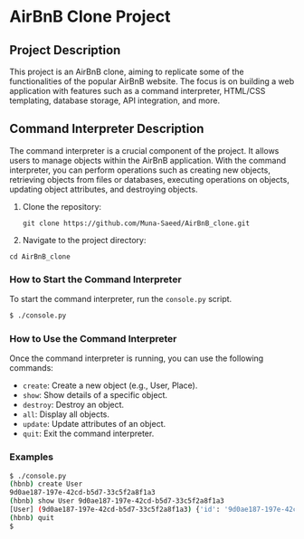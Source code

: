 # AirBnB Clone Project

## Project Description

This project is an AirBnB clone, aiming to replicate some of the functionalities of the popular AirBnB website. The focus is on building a web application with features such as a command interpreter, HTML/CSS templating, database storage, API integration, and more.

## Command Interpreter Description

The command interpreter is a crucial component of the project. It allows users to manage objects within the AirBnB application. With the command interpreter, you can perform operations such as creating new objects, retrieving objects from files or databases, executing operations on objects, updating object attributes, and destroying objects.

1. Clone the repository:

   ```shell
   git clone https://github.com/Muna-Saeed/AirBnB_clone.git
   ```
2. Navigate to the project directory:

```shell
cd AirBnB_clone
```
### How to Start the Command Interpreter

To start the command interpreter, run the `console.py` script.

```bash
$ ./console.py
```

### How to Use the Command Interpreter

Once the command interpreter is running, you can use the following commands:

- `create`: Create a new object (e.g., User, Place).
- `show`: Show details of a specific object.
- `destroy`: Destroy an object.
- `all`: Display all objects.
- `update`: Update attributes of an object.
- `quit`: Exit the command interpreter.

### Examples

```bash
$ ./console.py
(hbnb) create User
9d0ae187-197e-42cd-b5d7-33c5f2a8f1a3
(hbnb) show User 9d0ae187-197e-42cd-b5d7-33c5f2a8f1a3
[User] (9d0ae187-197e-42cd-b5d7-33c5f2a8f1a3) {'id': '9d0ae187-197e-42cd-b5d7-33c5f2a8f1a3', 'created_at': '2023-01-01T12:00:00', 'updated_at': '2023-01-01T12:00:00'}
(hbnb) quit
$
```

